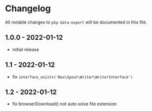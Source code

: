 # Changelog

All notable changes to `php-data-export` will be documented in this file.

## 1.0.0 - 2022-01-12

- initial release

## 1.1 - 2022-01-12

- fix `interface_exists('Box\Spout\Writer\WriterInterface')`

## 1.2 - 2022-01-12

- fix browserDownload() not auto solve file extension
